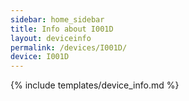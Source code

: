 ```yaml
---
sidebar: home_sidebar
title: Info about I001D
layout: deviceinfo
permalink: /devices/I001D/
device: I001D
---
```

{% include templates/device_info.md %}
